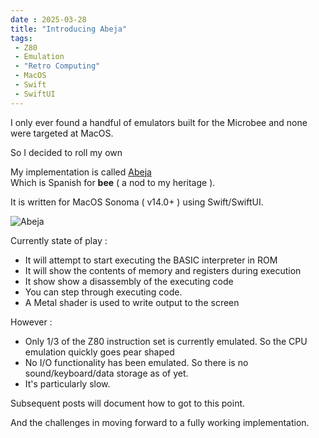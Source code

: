 ```yaml
---
date : 2025-03-28
title: "Introducing Abeja"
tags:
 - Z80
 - Emulation
 - "Retro Computing"
 - MacOS
 - Swift
 - SwiftUI
---
```


I only ever found a handful of emulators built for the Microbee and none were targeted at MacOS.

So I decided to roll my own

My implementation is called [Abeja](https://github.com/fatherdougalmaguire/Abeja "Abeja GitHub repository")  
Which is Spanish for **bee** ( a nod to my heritage ).

It is written for MacOS Sonoma ( v14.0+ ) using Swift/SwiftUI.

![Abeja](/assets/images/abeja-0.195.png)

Currently state of play : 

- It will attempt to start executing the BASIC interpreter in ROM
- It will show the contents of memory and registers during execution
- It show show a disassembly of the executing code
- You can step through executing code.
- A Metal shader is used to write output to the screen

However : 

- Only 1/3 of the Z80 instruction set is currently emulated.  So the CPU emulation quickly goes pear shaped
- No I/O functionality has been emulated. So there is no sound/keyboard/data storage as of yet.
- It's particularly slow.

Subsequent posts will document how to got to this point.

And the challenges in moving forward to a fully working implementation.





 